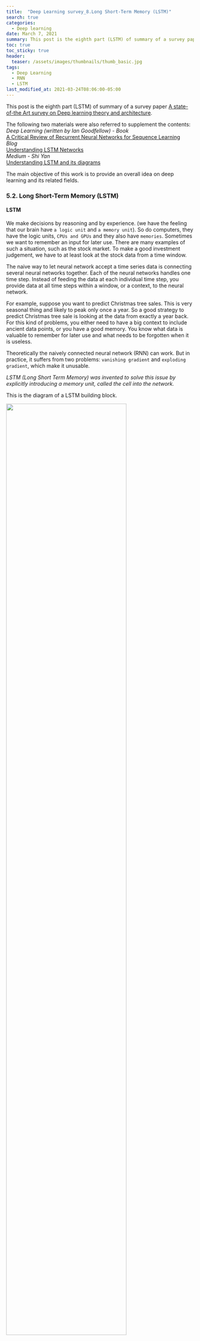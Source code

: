 ```yaml
---
title:  "Deep Learning survey_8.Long Short-Term Memory (LSTM)"
search: true
categories:
  - Deep learning
date: March 7, 2021
summary: This post is the eighth part (LSTM) of summary of a survey paper.
toc: true
toc_sticky: true
header:
  teaser: /assets/images/thumbnails/thumb_basic.jpg
tags:
  - Deep Learning
  - RNN
  - LSTM
last_modified_at: 2021-03-24T08:06:00-05:00
---
```



This post is the eighth part (LSTM) of summary of a survey paper
[A state-of-the Art survey on Deep learning theory and architecture](https://www.mdpi.com/2079-9292/8/3/292).  

The following two materials were also referred to supplement the contents:  
*Deep Learning (written by Ian Goodfellow) - Book*  
[A Critical Review of Recurrent Neural Networks for Sequence Learning](https://arxiv.org/pdf/1506.00019.pdf)  
*Blog*  
[Understanding LSTM Networks](http://colah.github.io/posts/2015-08-Understanding-LSTMs/)  
*Medium - Shi Yan*  
[Understanding LSTM and its diagrams](https://medium.com/mlreview/understanding-lstm-and-its-diagrams-37e2f46f1714)  

The main objective of this work is to provide an overall idea on deep learning and its related fields.  



### 5.2. Long Short-Term Memory (LSTM)  


#### LSTM  

We make decisions by reasoning and by experience. (we have the feeling that our brain have `a logic unit` and `a memory unit`). So do computers, they have the logic units, `CPUs and GPUs` and they also have `memories`. Sometimes we want to remember an input for later use. There are many examples of such a situation, such as the stock market. To make a good investment judgement, we have to at least look at the stock data from a time window.  

The naive way to let neural network accept a time series data is connecting several neural networks together. Each of the neural networks handles one time step. Instead of feeding the data at each individual time step, you provide data at all time steps within a window, or a context, to the neural network.  

For example, suppose you want to predict Christmas tree sales. This is very seasonal thing and likely to peak only once a year. So a good strategy to predict Christmas tree sale is looking at the data from exactly a year back. For this kind of problems, you either need to have a big context to include ancient data points, or you have a good memory. You know what data is valuable to remember for later use and what needs to be forgotten when it is useless.  

Theoretically the naively connected neural network (RNN) can work. But in practice, it suffers from two problems: `vanishing gradient` and `exploding gradient`, which make it unusable.  

*LSTM (Long Short Term Memory) was invented to solve this issue by explicitly introducing a memory unit, called the cell into the network.*  

This is the diagram of a LSTM building block.

<p>
  <img src="/assets/images/blog/DL_survey_05.RNN/Figure7.png" style="width:80%">
  <figcaption>Fig.1 - The diagram of a LSTM building block.</figcaption>
</p>

The network takes three inputs. *X<sub>t</sub>* is `the input of the current time step`. *h<sub>t-1</sub>* is `the output from the previous LSTM unit` and *C<sub>t-1</sub>* is the `"memory" of the previous unit`, which the author (Media-Shi Yan) think is the most important input. As for outputs, *h<sub>t</sub>* is the output of the current network. *C<sub>t</sub>* is the memory of the current unit.  

Therefore, this single unit makes decision by considering the current input, previous output and previous memory. And it generate a new output and alters its memory.  

The way its `internal memory` *C<sub>t</sub>* `changes` is pretty similar to `piping water through a pipe`. Assuming `the memory is water`, it flows into a pipe. You want to change this memory flow along the way and this change is `controlled by two valves`. The first valve is called the `forget valve`. If you shut it, no old memory will be kept. If you fully open this valve, all old memory will pass through. The second valve is the `new memory valve`. New memory will come in through a T shaped joint and merge the old memory. Exactly how much new memory should come in is controlled by the second valve.  

<br>

##### (1) Memory pipe

<p>
  <img src="/assets/images/blog/DL_survey_05.RNN/Figure8.png" style="width:80%">
</p>

On the LSTM diagram, the top 'pipe' is the memory pipe. `The input is the old memory` (a vector). The first cross X it passes through is the `forget valve`. It is actually an element-wise multiplication operation. So if you multiply the old memory *C<sub>t-1</sub>* with a vector that is close to 0, that means you want to forget most of the old memory. You let the old memory goes through, if your forget valve equals 1.  

Then the second operation the memory flow will go through is this + operation. This operator means piece-wise summation. It resembles the T shape joint pipe. New memory and the old memory will merge by this operation. How much new memory should be added to the old memory is controlled by another valve, the X below the + sign.  

After these two operations, you have the old memory *C<sub>t-1</sub>* changed to the new memory *C<sub>t</sub>*.  


##### (2) Forget valve

<p>
  <img src="/assets/images/blog/DL_survey_05.RNN/Figure9.png" style="width:80%">
</p>

The forget valve is controlled by a simple one layer neural network.  

The inputs of the neural network is:  
1. *h<sub>t-1</sub>*: The output of the previous LSTM block.  
2. *X<sub>t</sub>*: The input for the current LSTM block.  
3. *C<sub>t-1</sub>*: The memory of the previous block.  
4. *b<sub>0</sub>*: A bias vector  

This neural network has a sigmoid function as activation, and it's output vector is forget valve, which will applied to the old memory *C<sub>t-1</sub>* by element-wise multiplication.  


##### (3) Memory valve  

<p>
  <img src="/assets/images/blog/DL_survey_05.RNN/Figure10.png" style="width:80%">
</p>

Again the memory valve is a one layer simple neural network that takes the same inputs as the forget valve. This valve controls `how much the new memory should influence the old memory`. *The new memory itself, however is generated by another neural network. It is also a one layer network, but uses tanh as the activation function ((+)layer on the right).* The output of this network will element-wise multiple the new memory valve, and add to the old memory to form the new memory.  

`A sigmoid layer` called the `'input gate layer' decides which values we'll update`.  
`A tanh layer` `creates a vector of new candidate values`.  


<p>
  <img src="/assets/images/blog/DL_survey_05.RNN/Figure11.png" style="width:80%">
</p>

These two X sings are the `forget valve` and the `new memory valve`.  


##### (4) Output valve  

<p>
  <img src="/assets/images/blog/DL_survey_05.RNN/Figure12.png" style="width:80%">
</p>

We need to generate the output for this LSTM unit. This step has an `output valve` that is controlled by:  
1. *C<sub>t</sub>*: The new memory  
2. *h<sub>t-1</sub>*: The previous output  
3. *X<sub>t</sub>*: A bias vector  
This valve controls how much new memory should output to the next LSTM unit.  
